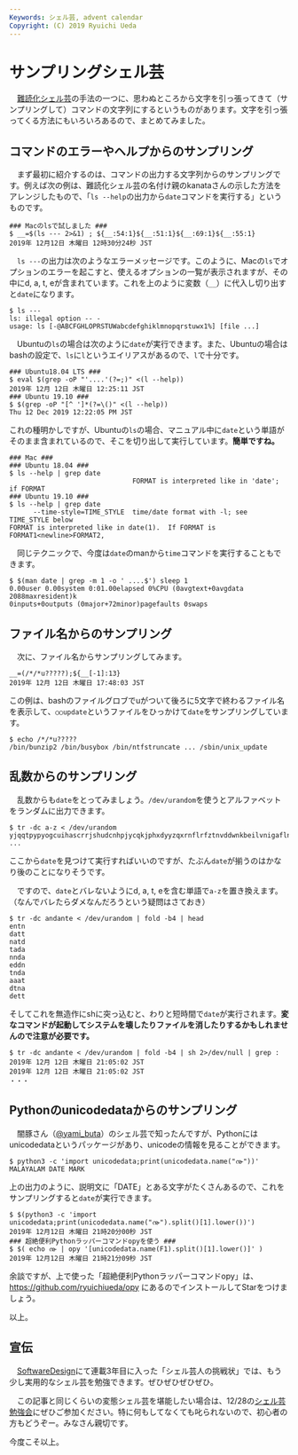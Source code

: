 ```yaml
---
Keywords: シェル芸, advent calendar
Copyright: (C) 2019 Ryuichi Ueda
---
```


# サンプリングシェル芸

　[難読化シェル芸](https://raintrees.net/news/95)の手法の一つに、思わぬところから文字を引っ張ってきて（サンプリングして）コマンドの文字列にするというものがあります。文字を引っ張ってくる方法にもいろいろあるので、まとめてみました。

## コマンドのエラーやヘルプからのサンプリング

　まず最初に紹介するのは、コマンドの出力する文字列からのサンプリングです。例えば次の例は、難読化シェル芸の名付け親のkanataさんの示した方法をアレンジしたもので、「`ls --help`の出力から`date`コマンドを実行する」というものです。

```
### Macのlsで試しました ###
$ __=$(ls --- 2>&1) ; ${__:54:1}${__:51:1}${__:69:1}${__:55:1}
2019年 12月12日 木曜日 12時30分24秒 JST
```

　`ls ---`の出力は次のようなエラーメッセージです。このように、Macの`ls`でオプションのエラーを起こすと、使えるオプションの一覧が表示されますが、その中にd, a, t, eが含まれています。これを上のように変数（`__`）に代入し切り出すと`date`になります。


```
$ ls ---
ls: illegal option -- -
usage: ls [-@ABCFGHLOPRSTUWabcdefghiklmnopqrstuwx1%] [file ...]
```

　Ubuntuの`ls`の場合は次のように`date`が実行できます。また、Ubuntuの場合はbashの設定で、`ls`に`l`というエイリアスがあるので、`l`で十分です。


```
### Ubuntu18.04 LTS ###
$ eval $(grep -oP "'....'(?=;)" <(l --help))
2019年 12月 12日 木曜日 12:25:11 JST
### Ubuntu 19.10 ###
$ $(grep -oP "[^ ']*(?=\()" <(l --help))
Thu 12 Dec 2019 12:22:05 PM JST
```

これの種明かしですが、Ubuntuの`ls`の場合、マニュアル中に`date`という単語がそのまま含まれているので、そこを切り出して実行しています。**簡単ですね。**

```
### Mac ###
### Ubuntu 18.04 ###
$ ls --help | grep date
                               FORMAT is interpreted like in 'date'; if FORMAT
### Ubuntu 19.10 ###
$ ls --help | grep date
      --time-style=TIME_STYLE  time/date format with -l; see TIME_STYLE below
FORMAT is interpreted like in date(1).  If FORMAT is FORMAT1<newline>FORMAT2,
```

　同じテクニックで、今度は`date`のmanから`time`コマンドを実行することもできます。

```
$ $(man date | grep -m 1 -o ' ....$') sleep 1
0.00user 0.00system 0:01.00elapsed 0%CPU (0avgtext+0avgdata 2088maxresident)k
0inputs+0outputs (0major+72minor)pagefaults 0swaps
```

## ファイル名からのサンプリング 

　次に、ファイル名からサンプリングしてみます。

```
__=(/*/*u?????);${__[-1]:13}
2019年 12月 12日 木曜日 17:48:03 JST
```

この例は、bashのファイルグロブでuがついて後ろに5文字で終わるファイル名を表示して、`○○update`というファイルをひっかけて`date`をサンプリングしています。

```
$ echo /*/*u?????
/bin/bunzip2 /bin/busybox /bin/ntfstruncate ... /sbin/unix_update
```

## 乱数からのサンプリング

　乱数からも`date`をとってみましょう。`/dev/urandom`を使うとアルファベットをランダムに出力できます。

```
$ tr -dc a-z < /dev/urandom
yjqqtpypyogcuihascrrjshudcnhpjycqkjphxdyyzqxrnflrfztnvddwnkbeilvnigaflndpuohvauqquycttnjzdrljhcoqbvnfdzdvbkkjfqlmdyjnjlckvvodxkrfsb ...
```

ここから`date`を見つけて実行すればいいのですが、たぶん`date`が揃うのはかなり後のことになりそうです。


　ですので、`date`とバレないようにd, a, t, eを含む単語で`a-z`を置き換えます。（なんでバレたらダメなんだろうという疑問はさておき）

```
$ tr -dc andante < /dev/urandom | fold -b4 | head
entn
datt
natd
tada
nnda
eddn
tnda
aaat
dtna
dett
```

そしてこれを無造作にshに突っ込むと、わりと短時間で`date`が実行されます。**変なコマンドが起動してシステムを壊したりファイルを消したりするかもしれませんので注意が必要です。**


```
$ tr -dc andante < /dev/urandom | fold -b4 | sh 2>/dev/null | grep : 
2019年 12月 12日 木曜日 21:05:02 JST
2019年 12月 12日 木曜日 21:05:02 JST
・・・
```

## Pythonのunicodedataからのサンプリング

　闇豚さん（[@yami_buta](https://twitter.com/yami_buta)）のシェル芸で知ったんですが、Pythonにはunicodedataというパッケージがあり、unicodeの情報を見ることができます。

```
$ python3 -c 'import unicodedata;print(unicodedata.name("൹"))'
MALAYALAM DATE MARK
```

上の出力のように、説明文に「DATE」とある文字がたくさんあるので、これをサンプリングすると`date`が実行できます。

```
$ $(python3 -c 'import unicodedata;print(unicodedata.name("൹").split()[1].lower())')
2019年 12月12日 木曜日 21時20分00秒 JST
### 超絶便利Pythonラッパーコマンドopyを使う ###
$ $( echo ൹ | opy '[unicodedata.name(F1).split()[1].lower()]' )
2019年 12月12日 木曜日 21時21分09秒 JST
```

余談ですが、上で使った「超絶便利Pythonラッパーコマンドopy」は、https://github.com/ryuichiueda/opy にあるのでインストールしてStarをつけましょう。


以上。


## 宣伝

　[SoftwareDesign](https://amzn.to/2RLWFag)にて連載3年目に入った「シェル芸人の挑戦状」では、もう少し実用的なシェル芸を勉強できます。ぜひぜひぜひぜひ。


　この記事と同じくらいの変態シェル芸を堪能したい場合は、12/28の[シェル芸勉強会](https://usptomo.doorkeeper.jp/events/100915)にぜひご参加ください。特に何もしてなくても叱られないので、初心者の方もどうぞー。みなさん親切です。


今度こそ以上。
